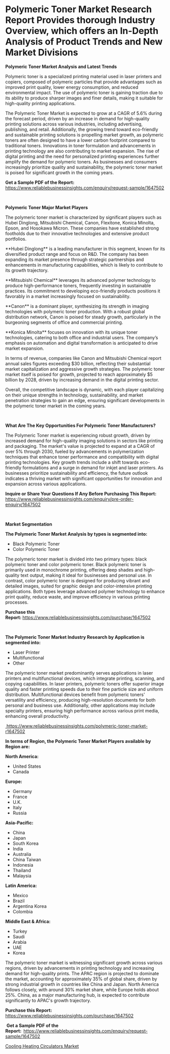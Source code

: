 <p><h1>Polymeric Toner Market Research Report Provides thorough Industry Overview, which offers an In-Depth Analysis of Product Trends and New Market Divisions</h1></p><p><strong>Polymeric Toner Market Analysis and Latest Trends</strong></p>
<p><p>Polymeric toner is a specialized printing material used in laser printers and copiers, composed of polymeric particles that provide advantages such as improved print quality, lower energy consumption, and reduced environmental impact. The use of polymeric toner is gaining traction due to its ability to produce sharper images and finer details, making it suitable for high-quality printing applications.</p><p>The Polymeric Toner Market is expected to grow at a CAGR of 5.6% during the forecast period, driven by an increase in demand for high-quality printing solutions across various industries, including advertising, publishing, and retail. Additionally, the growing trend toward eco-friendly and sustainable printing solutions is propelling market growth, as polymeric toners are often designed to have a lower carbon footprint compared to traditional toners. Innovations in toner formulation and advancements in printing technology are also contributing to market expansion. The rise of digital printing and the need for personalized printing experiences further amplify the demand for polymeric toners. As businesses and consumers increasingly prioritize quality and sustainability, the polymeric toner market is poised for significant growth in the coming years.</p></p>
<p><strong>Get a Sample PDF of the Report:&nbsp;</strong> <a href="https://www.reliablebusinessinsights.com/enquiry/request-sample/1647502?utm_campaign=2752&utm_medium=2&utm_source=Github&utm_content=ia&utm_term=29032025&utm_id=polymeric-toner">https://www.reliablebusinessinsights.com/enquiry/request-sample/1647502</a></p>
<p>&nbsp;</p>
<p><strong>Polymeric Toner Major Market Players</strong></p>
<p><p>The polymeric toner market is characterized by significant players such as Hubei Dinglong, Mitsubishi Chemical, Canon, Flexitone, Konica Minolta, Epson, and Hosokawa Micron. These companies have established strong footholds due to their innovative technologies and extensive product portfolios.</p><p>**Hubei Dinglong** is a leading manufacturer in this segment, known for its diversified product range and focus on R&D. The company has been expanding its market presence through strategic partnerships and enhancements in manufacturing capabilities, which is likely to contribute to its growth trajectory.</p><p>**Mitsubishi Chemical** leverages its advanced polymer technology to produce high-performance toners, frequently investing in sustainable practices. Its commitment to developing eco-friendly products positions it favorably in a market increasingly focused on sustainability.</p><p>**Canon** is a dominant player, synthesizing its strength in imaging technologies with polymeric toner production. With a robust global distribution network, Canon is poised for steady growth, particularly in the burgeoning segments of office and commercial printing.</p><p>**Konica Minolta** focuses on innovation with its unique toner technologies, catering to both office and industrial users. The company’s emphasis on automation and digital transformation is anticipated to drive market expansion.</p><p>In terms of revenue, companies like Canon and Mitsubishi Chemical report annual sales figures exceeding $30 billion, reflecting their substantial market capitalization and aggressive growth strategies. The polymeric toner market itself is poised for growth, projected to reach approximately $5 billion by 2028, driven by increasing demand in the digital printing sector.</p><p>Overall, the competitive landscape is dynamic, with each player capitalizing on their unique strengths in technology, sustainability, and market penetration strategies to gain an edge, ensuring significant developments in the polymeric toner market in the coming years.</p></p>
<p>&nbsp;</p>
<p><strong>What Are The Key Opportunities For Polymeric Toner Manufacturers?</strong></p>
<p><p>The Polymeric Toner market is experiencing robust growth, driven by increased demand for high-quality imaging solutions in sectors like printing and packaging. The market's value is projected to expand at a CAGR of over 5% through 2030, fueled by advancements in polymerization techniques that enhance toner performance and compatibility with digital printing technologies. Key growth trends include a shift towards eco-friendly formulations and a surge in demand for inkjet and laser printers. As businesses prioritize sustainability and efficiency, the future outlook indicates a thriving market with significant opportunities for innovation and expansion across various applications.</p></p>
<p><strong>Inquire or Share Your Questions If Any Before Purchasing This Report:</strong> <a href="https://www.reliablebusinessinsights.com/enquiry/pre-order-enquiry/1647502?utm_campaign=2752&utm_medium=2&utm_source=Github&utm_content=ia&utm_term=29032025&utm_id=polymeric-toner">https://www.reliablebusinessinsights.com/enquiry/pre-order-enquiry/1647502</a></p>
<p>&nbsp;</p>
<p><strong>Market Segmentation</strong></p>
<p><strong>The Polymeric Toner Market Analysis by types is segmented into:</strong></p>
<p><ul><li>Black Polymeric Toner</li><li>Color Polymeric Toner</li></ul></p>
<p><p>The polymeric toner market is divided into two primary types: black polymeric toner and color polymeric toner. Black polymeric toner is primarily used in monochrome printing, offering deep shades and high-quality text output, making it ideal for businesses and personal use. In contrast, color polymeric toner is designed for producing vibrant and detailed images, suited for graphic design and color-intensive printing applications. Both types leverage advanced polymer technology to enhance print quality, reduce waste, and improve efficiency in various printing processes.</p></p>
<p><strong>Purchase this Report:&nbsp;</strong><a href="https://www.reliablebusinessinsights.com/purchase/1647502?utm_campaign=2752&utm_medium=2&utm_source=Github&utm_content=ia&utm_term=29032025&utm_id=polymeric-toner">https://www.reliablebusinessinsights.com/purchase/1647502</a></p>
<p>&nbsp;</p>
<p><strong>The Polymeric Toner Market Industry Research by Application is segmented into:</strong></p>
<p><ul><li>Laser Printer</li><li>Multifunctional</li><li>Other</li></ul></p>
<p><p>The polymeric toner market predominantly serves applications in laser printers and multifunctional devices, which integrate printing, scanning, and copying capabilities. In laser printers, polymeric toners offer superior image quality and faster printing speeds due to their fine particle size and uniform distribution. Multifunctional devices benefit from polymeric toners' versatility and efficiency, producing high-resolution documents for both personal and business use. Additionally, other applications may include specialty printers, ensuring high performance across various print media, enhancing overall productivity.</p></p>
<p><a href="https://www.reliablebusinessinsights.com/polymeric-toner-market-r1647502?utm_campaign=2752&utm_medium=2&utm_source=Github&utm_content=ia&utm_term=29032025&utm_id=polymeric-toner">&nbsp;https://www.reliablebusinessinsights.com/polymeric-toner-market-r1647502</a></p>
<p><strong>In terms of Region, the Polymeric Toner Market Players available by Region are:</strong></p>
<p>
    <p> <strong> North America: </strong>
        <ul>
            <li>United States</li>
            <li>Canada</li>
        </ul>
        </p> 
    <p> <strong> Europe: </strong>
        <ul>
            <li>Germany</li>
            <li>France</li>
            <li>U.K.</li>
            <li>Italy</li>
            <li>Russia</li>
        </ul>
        </p> 
    <p> <strong> Asia-Pacific: </strong>
        <ul>
            <li>China</li>
            <li>Japan</li>
            <li>South Korea</li>
            <li>India</li>
            <li>Australia</li>
            <li>China Taiwan</li>
            <li>Indonesia</li>
            <li>Thailand</li>
            <li>Malaysia</li>
        </ul>
        </p> 
    <p> <strong> Latin America: </strong>
        <ul>
            <li>Mexico</li>
            <li>Brazil</li>
            <li>Argentina Korea</li>
            <li>Colombia</li>
        </ul>
        </p> 
    <p> <strong> Middle East & Africa: </strong>
        <ul>
            <li>Turkey</li>
            <li>Saudi</li>
            <li>Arabia</li>
            <li>UAE</li>
            <li>Korea</li>
        </ul>
    </p>
    </p>
<p><p>The polymeric toner market is witnessing significant growth across various regions, driven by advancements in printing technology and increasing demand for high-quality prints. The APAC region is projected to dominate the market, accounting for approximately 35% of global share, driven by strong industrial growth in countries like China and Japan. North America follows closely, with around 30% market share, while Europe holds about 25%. China, as a major manufacturing hub, is expected to contribute significantly to APAC's growth trajectory.</p></p>
<p><strong>Purchase this Report: </strong><a href="https://www.reliablebusinessinsights.com/purchase/1647502?utm_campaign=2752&utm_medium=2&utm_source=Github&utm_content=ia&utm_term=29032025&utm_id=polymeric-toner">https://www.reliablebusinessinsights.com/purchase/1647502</a></p>
<p>&nbsp;<strong>Get a Sample PDF of the Report:&nbsp;&nbsp;</strong><a href="https://www.reliablebusinessinsights.com/enquiry/request-sample/1647502?utm_campaign=2752&utm_medium=2&utm_source=Github&utm_content=ia&utm_term=29032025&utm_id=polymeric-toner">https://www.reliablebusinessinsights.com/enquiry/request-sample/1647502</a></p>
<p><strong></strong></p>
<p><p><a href="https://github.com/boitafbg/Market-Research-Report-List-1/blob/main/cooling-heating-circulators-market.md?utm_campaign=2752&utm_medium=2&utm_source=Github&utm_content=ia&utm_term=29032025&utm_id=polymeric-toner">Cooling Heating Circulators Market</a></p></p>